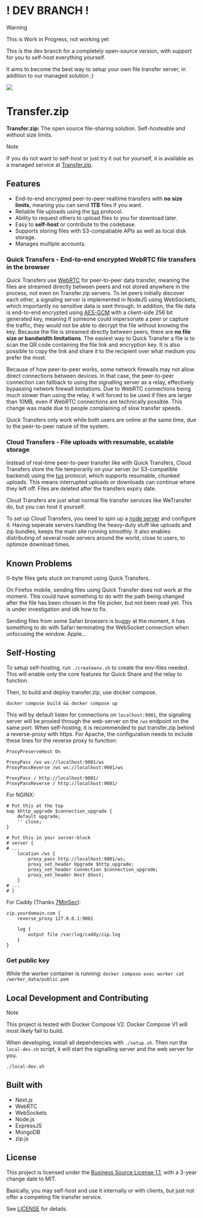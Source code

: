 # ! DEV BRANCH !

> [!WARNING] 
> This is Work in Progress, not working yet

This is the dev branch for a completely open-source version, with support for you to self-host everything yourself.

It aims to become the best way to setup your own file transfer server, in addition to our managed solution ;)

<img src="https://dev.transfer.zip/img/icon-small.png"></img>

# Transfer.zip

**Transfer.zip:** The open source file-sharing solution. Self-hosteable and without size limits.

> [!NOTE]
> If you do not want to self-host or just try it out for yourself, it is available as a managed service at [Transfer.zip](https://transfer.zip/).

## Features

- End-to-end encrypted peer-to-peer realtime transfers with **no size limits**, meaning you can send **1TB** files if you want.
- Reliable file uploads using the [tus](https://tus.io/) protocol.
- Ability to request others to upload files to you for download later.
- Easy to **self-host** or contribute to the codebase.
- Supports storing files with S3-compatiable APIs as well as local disk storage.
- Manages multiple accounts.

### Quick Transfers - End-to-end encrypted WebRTC file transfers in the browser
Quick Transfers use [WebRTC](http://www.webrtc.org/) for peer-to-peer data transfer, meaning the files are streamed directly between peers and not stored anywhere in the process, not even on Transfer.zip servers. To let peers initially discover each other, a signaling server is implemented in NodeJS using WebSockets, which importantly no sensitive data is sent through. In addition, the file data is end-to-end encrypted using [AES-GCM](https://en.wikipedia.org/wiki/Galois/Counter_Mode) with a client-side 256 bit generated key, meaning if someone could impersonate a peer or capture the traffic, they would not be able to decrypt the file without knowing the key. Because the file is streamed directly between peers, there are **no file size or bandwidth limitations**. The easiest way to Quick Transfer a file is to scan the QR code containing the file link and encryption key. It is also possible to copy the link and share it to the recipient over what medium you prefer the most. 

Because of how peer-to-peer works, some network firewalls may not allow direct connections between devices. In that case, the peer-to-peer connection can fallback to using the signalling server as a relay, effectively bypassing network firewall limitations. Due to WebRTC connections being much slower than using the relay, it will forced to be used if files are larger than 10MB, even if WebRTC connections are technically possible. This change was made due to people complaining of slow transfer speeds.

Quick Transfers only work while both users are online at the same time, due to the peer-to-peer nature of the system. 

### Cloud Transfers - File uploads with resumable, scalable storage
Instead of real-time peer-to-peer transfer like with Quick Transfers, Cloud Transfers store the file temporarily on your server (or S3-compatible backend) using the [tus](https://tus.io/) protocol, which supports resumable, chunked uploads. This means interrupted uploads or downloads can continue where they left off. Files are deleted after the transfers expiry date.

Cloud Transfers are just what normal file transfer services like WeTransfer do, but you can host it yourself.

To set up Cloud Transfers, you need to spin up a [node server](https://github.com/robinkarlberg/transfer.zip-node) and configure it. Having seperate servers handling the heavy-duty stuff like uploads and zip bundles, keeps the main site running smoothly. It also enables distributing of several node servers around the world, close to users, to optimize download times.

## Known Problems

0-byte files gets stuck on transmit using Quick Transfers.

On Firefox mobile, sending files using Quick Transfer does not work at the moment. This could have something to do with the path being changed after the file has been chosen in the file picker, but not been read yet. This is under investigation and idk how to fix.

Sending files from some Safari browsers is buggy at the moment, it has something to do with Safari terminating the WebSocket connection when unfocusing the window. Apple...

## Self-Hosting
To setup self-hosting, run  `./createenv.sh` to create the env-files needed. This will enable only the core features for Quick Share and the relay to function.

Then, to build and deploy transfer.zip, use docker compose.
```
docker compose build && docker compose up
```
This will by default listen for connections on `localhost:9001`, the signaling server will be proxied through the web-server on the `/ws` endpoint on the same port. When self-hosting, it is recommended to put transfer.zip behind a reverse-proxy with https.
For Apache, the configuration needs to include these lines for the reverse proxy to function:
```
ProxyPreserveHost On

ProxyPass /ws ws://localhost:9001/ws
ProxyPassReverse /ws ws://localhost:9001/ws

ProxyPass / http://localhost:9001/
ProxyPassReverse / http://localhost:9001/
```

For NGINX:
```
# Put this at the top
map $http_upgrade $connection_upgrade {
    default upgrade;
    '' close;
}

# Put this in your server-block
# server {
# ...
    location /ws {
        proxy_pass http://localhost:9001/ws;
        proxy_set_header Upgrade $http_upgrade;
        proxy_set_header Connection $connection_upgrade;
        proxy_set_header Host $host;
    }
# ...
# }
```

For Caddy (Thanks [7MinSec](https://github.com/7MinSec)):
```
zip.yourdomain.com {
    reverse_proxy 127.0.0.1:9001

    log {
        output file /var/log/caddy/zip.log
    }
}
```

### Get public key

While the worker container is running:
`docker compose exec worker cat /worker_data/public.pem`

## Local Development and Contributing
> [!NOTE]
> This project is tested with Docker Compose V2. Docker Compose V1 will most likely fail to build.

When developing, install all dependencies with `./setup.sh`. Then run the `local-dev.sh` script, it will start the signalling server and the web server for you.
```
./local-dev.sh
```

## Built with

- Next.js
- WebRTC
- WebSockets
- Node.js
- ExpressJS
- MongoDB
- zip.js

## License

This project is licensed under the [Business Source License 1.1](./LICENSE), with a 3-year change date to MIT.

Basically, you may self-host and use it internally or with clients, but just not offer a competing file transfer service.

See [LICENSE](./LICENSE) for details.
